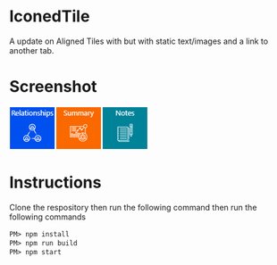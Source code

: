 # IconedTile

A update on Aligned Tiles with but with static text/images and a link to another tab.

# Screenshot 
![Tiles with icons](https://github.com/ramimounla/IconedTile/blob/master/IconedTile/Screenshot/IconedTile.png?raw=true)

# Instructions
Clone the respository then run the following command then run the following commands
```
PM> npm install
PM> npm run build
PM> npm start
```
